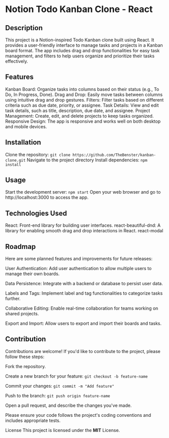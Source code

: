 # Notion Todo Kanban Clone - React

## Description
This project is a Notion-inspired Todo Kanban clone built using React. It provides a user-friendly interface to manage tasks and projects in a Kanban board format. The app includes drag and drop functionalities for easy task management, and filters to help users organize and prioritize their tasks effectively.

## Features
Kanban Board: Organize tasks into columns based on their status (e.g., To Do, In Progress, Done).
Drag and Drop: Easily move tasks between columns using intuitive drag and drop gestures.
Filters: Filter tasks based on different criteria such as due date, priority, or assignee.
Task Details: View and edit task details, such as title, description, due date, and assignee.
Project Management: Create, edit, and delete projects to keep tasks organized.
Responsive Design: The app is responsive and works well on both desktop and mobile devices.

## Installation
Clone the repository: `git clone https://github.com/TheBenster/kanban-clone.git`
Navigate to the project directory
Install dependencies: `npm install`

## Usage
Start the development server: `npm start`
Open your web browser and go to http://localhost:3000 to access the app.

## Technologies Used
React: Front-end library for building user interfaces.
react-beautiful-dnd: A library for enabling smooth drag and drop interactions in React.
react-modal

## Roadmap
Here are some planned features and improvements for future releases:

User Authentication: Add user authentication to allow multiple users to manage their own boards.

Data Persistence: Integrate with a backend or database to persist user data.

Labels and Tags: Implement label and tag functionalities to categorize tasks further.

Collaborative Editing: Enable real-time collaboration for teams working on shared projects.

Export and Import: Allow users to export and import their boards and tasks.


## Contribution
Contributions are welcome! If you'd like to contribute to the project, please follow these steps:

Fork the repository.

Create a new branch for your feature: `git checkout -b feature-name`

Commit your changes: `git commit -m "Add feature"`

Push to the branch: `git push origin feature-name`

Open a pull request, and describe the changes you've made.

Please ensure your code follows the project's coding conventions and includes appropriate tests.


License
This project is licensed under the **MIT** License.
